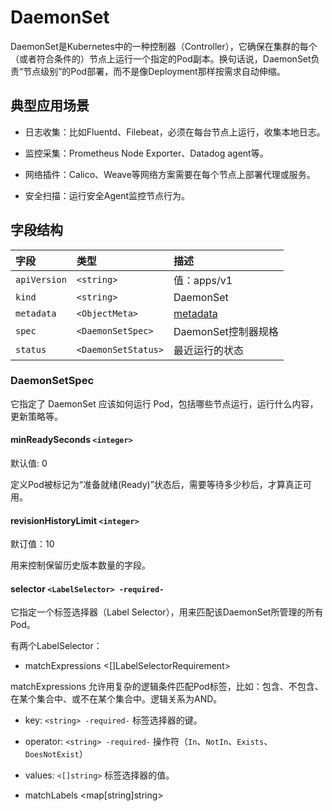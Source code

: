 # DaemonSet

DaemonSet是Kubernetes中的一种控制器（Controller），它确保在集群的每个（或者符合条件的）节点上运行一个指定的Pod副本。换句话说，DaemonSet负责“节点级别”的Pod部署，而不是像Deployment那样按需求自动伸缩。

## 典型应用场景

- 日志收集：比如Fluentd、Filebeat，必须在每台节点上运行，收集本地日志。

- 监控采集：Prometheus Node Exporter、Datadog agent等。

- 网络插件：Calico、Weave等网络方案需要在每个节点上部署代理或服务。

- 安全扫描：运行安全Agent监控节点行为。

## 字段结构

|字段      |类型         |描述       |
|:---------|:-----------|:----------|
|`apiVersion`|`<string>`|值：apps/v1|
|`kind`|`<string>`|DaemonSet|
|`metadata`|`<ObjectMeta>`|[metadata](/kubernetes/explain/Pod.md#metadata)|
|`spec`|`<DaemonSetSpec>`|DaemonSet控制器规格|
|`status`|`<DaemonSetStatus>`|最近运行的状态|

### DaemonSetSpec

它指定了 DaemonSet 应该如何运行 Pod，包括哪些节点运行，运行什么内容，更新策略等。

#### minReadySeconds `<integer>`

默认值: 0

定义Pod被标记为“准备就绪(Ready)”状态后，需要等待多少秒后，才算真正可用。

#### revisionHistoryLimit `<integer>`

默订值：10

用来控制保留历史版本数量的字段。

#### selector `<LabelSelector> -required-`

它指定一个标签选择器（Label Selector），用来匹配该DaemonSet所管理的所有Pod。

有两个LabelSelector：

- matchExpressions <[]LabelSelectorRequirement>

matchExpressions 允许用复杂的逻辑条件匹配Pod标签，比如：包含、不包含、在某个集合中、或不在某个集合中。逻辑关系为AND。

- key: `<string> -required-` 标签选择器的键。
- operator: `<string> -required-` 操作符（`In`、`NotIn`、`Exists`、`DoesNotExist`）
- values: `<[]string>` 标签选择器的值。

- matchLabels <map[string]string>
